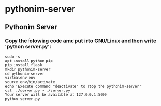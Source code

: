 # pythonim-server
## Pythonim Server
### Copy the folowing code amd put into GNU/Linux and then write 'python server.py':
```
sudo -s
apt install python-pip
pip install flask
mkdir pythonim-server
cd pythonim-server
virtualenv env
source env/bin/activate
echo 'Execute command "deactivate" to stop the pythonim-server'
cat ../server.py > ./server.py
Your server will be availible at 127.0.0.1:5000
python server.py
```
